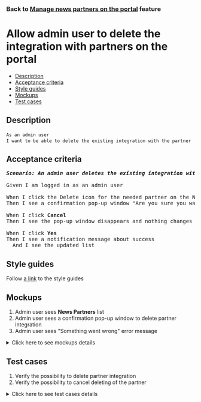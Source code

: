 ### Back to [Manage news partners on the portal](../../) feature

# Allow admin user to delete the integration with partners on the portal

- [Description](#description)
- [Acceptance criteria](#acceptance-criteria)
- [Style guides](#style-guides)
- [Mockups](#mockups)
- [Test cases](#test-cases)

## Description

    As an admin user
    I want to be able to delete the existing integration with the partner

## Acceptance criteria

<pre>
<b><i>Scenario: An admin user deletes the existing integration with the partner on the <b>News Partners</b> page</i></b>

Given I am logged in as an admin user

When I click the Delete icon for the needed partner on the <b>News Partners</b> page
Then I see a confirmation pop-up window "Are you sure you want to delete the integration with {partner's name}?"

When I click <b>Cancel</b>
Then I see the pop-up window disappears and nothing changes

When I click <b>Yes</b>
Then I see a notification message about success
  And I see the updated list
</pre>

## Style guides

Follow [a link](https://www.figma.com/proto/0zkkf5WC77OSpvyD6YXpFE/Style-guides?page-id=0%3A1&node-id=19%3A5368&viewport=266%2C48%2C0.54&scaling=min-zoom&starting-point-node-id=19%3A5368) to the style guides

## Mockups

1. Admin user sees <b>News Partners</b> list
2. Admin user sees a confirmation pop-up window to delete partner integration
3. Admin user sees "Something went wrong" error message

<details>
  <summary>Click here to see mockups details</summary>

**1. Admin user sees News Partners list:**

![Admin user sees News Partners list](/sports_hub_portal/desktop_application_features/manage_news_partners/images/news_partners_list.png)

**2. Admin user sees a confirmation pop-up window to delete partner integration:**

![Admin user sees a confirmation pop-up window to delete partner integration](/sports_hub_portal/desktop_application_features/manage_news_partners/images/delete_news_partner_warning_popup.png)

**3. Admin user sees "Something went wrong" error message:**

![Admin user sees "Something went wrong" error message](/sports_hub_portal/desktop_application_features/manage_news_partners/images/something_went_wrong_popup.png)

</details>

## Test cases

1. Verify the possibility to delete partner integration
2. Verify the possibility to cancel deleting of the partner

<details>
  <summary>Click here to see test cases details</summary>

### **#1. Verify the possibility to delete partner integration**

|Preconditions|Steps|Expected result
--------------|-----|----------
|- Log in with admin account</br>- Go to the <b>News Partners</b> configuration page</br>- There is some partner added|1) In the partner row, click the Delete icon</br>2) Click <b>Delete</b>|1) Popover to confirm deleting appears</br>2) The news partner is removed from the list. Users can add new partners in the drop-down list again|

### **#2. Verify the possibility to cancel deleting of the partner**

|Preconditions|Steps|Expected result
--------------|-----|----------
|- Log in with admin account</br>- Go to the <b>News Partners</b> configuration page</br>- There is some partner added|1) In the partner row, click the Delete icon</br>2) Click <b>Cancel</b>|1) Popover to confirm deleting appears</br>2) The news partner is still present|
</details>
